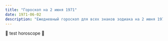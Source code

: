 ```yaml
---
title: "Гороскоп на 2 июня 1971"
date: 1971-06-02
description: "Ежедневный гороскоп для всех знаков зодиака на 2 июня 1971 года от Мадам Мистаро"
---
```


🌟 test horoscope 🌟